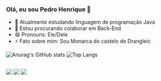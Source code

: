 ### Olá, eu sou Pedro Henrique 👋

- 🌱 Atualmente estudando linguagem de programação Java
- 👯 Estou procurando colaborar em Back-End
- 😄 Pronouns: Ele/Dele
- ⚡ Fato sobre mim: Sou Monarca do castelo de Drangleic

![Anurag's GitHub stats](https://github-readme-stats.vercel.app/api?username=pedrohenrique1999&show_icons=true&theme=synthwave)
![Top Langs](https://github-readme-stats.vercel.app/api/top-langs/?username=pedrohenrique1999&layout=compact&langs_count=16&theme=synthwave)

##

<div> 
  <a href="https://www.instagram.com/oii_bubba.288/" target="_blank"><img src="https://img.shields.io/badge/-Instagram-%23E4405F?style=for-the-badge&logo=instagram&logoColor=white" target="_blank"></a>
 	<a href="https://www.twitch.tv/radiobubba" target="_blank"><img src="https://img.shields.io/badge/Twitch-9146FF?style=for-the-badge&logo=twitch&logoColor=white" target="_blank"></a>
  <a href="https://www.linkedin.com/in/pedro-henrique-ara%C3%BAjo-823a68249/" target="_blank"><img src="https://img.shields.io/badge/-LinkedIn-%230077B5?style=for-the-badge&logo=linkedin&logoColor=white" target="_blank"></a> 
  
</div>
